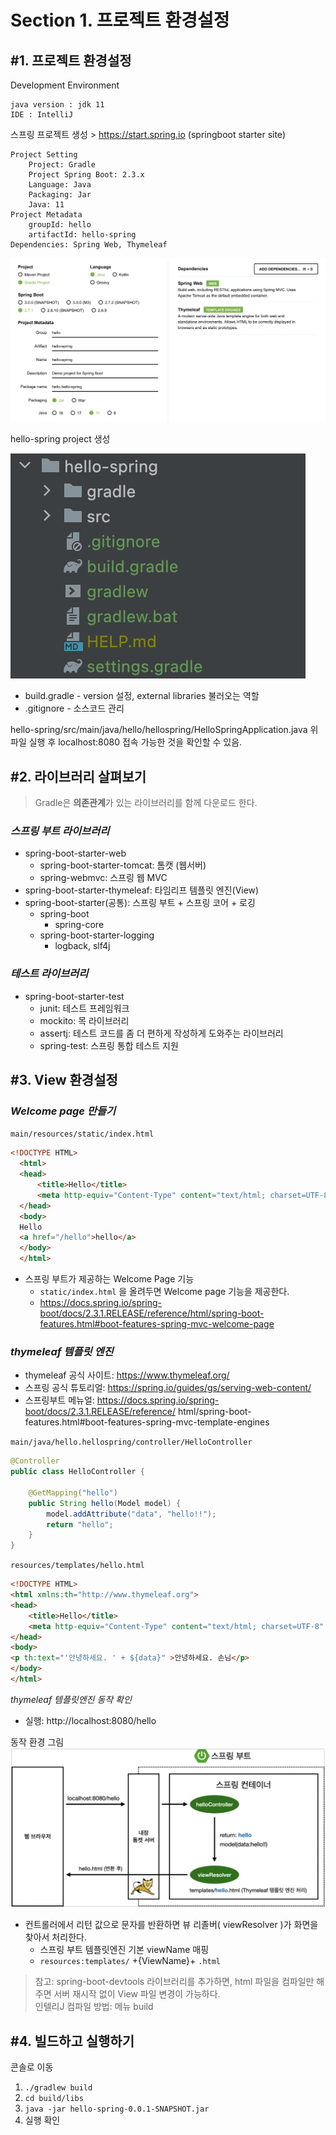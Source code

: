 # Section 1. 프로젝트 환경설정
## #1. 프로젝트 환경설정
Development Environment

    java version : jdk 11
    IDE : IntelliJ

스프링 프로젝트 생성 > https://start.spring.io (springboot starter site)

    Project Setting
        Project: Gradle
        Project Spring Boot: 2.3.x
        Language: Java
        Packaging: Jar
        Java: 11
    Project Metadata
        groupId: hello
        artifactId: hello-spring
    Dependencies: Spring Web, Thymeleaf
![springboot setting](images/S1_setting.png)

hello-spring project 생성

![hello-spring directory](images/S1_projectdir.png)
- build.gradle - version 설정, external libraries 불러오는 역할
- .gitignore - 소스코드 관리

hello-spring/src/main/java/hello/hellospring/HelloSpringApplication.java
위 파일 실행 후 localhost:8080 접속 가능한 것을 확인할 수 있음.

## #2. 라이브러리 살펴보기

> Gradle은 **의존관계**가 있는 라이브러리를 함께 다운로드 한다.

### *스프링 부트 라이브러리*

- spring-boot-starter-web
  - spring-boot-starter-tomcat: 톰캣 (웹서버)
  - spring-webmvc: 스프링 웹 MVC
- spring-boot-starter-thymeleaf: 타임리프 템플릿 엔진(View)
- spring-boot-starter(공통): 스프링 부트 + 스프링 코어 + 로깅
  - spring-boot
    - spring-core
  - spring-boot-starter-logging
    - logback, slf4j

### *테스트 라이브러리*

- spring-boot-starter-test
    - junit: 테스트 프레임워크
    - mockito: 목 라이브러리
    - assertj: 테스트 코드를 좀 더 편하게 작성하게 도와주는 라이브러리
    - spring-test: 스프링 통합 테스트 지원

## #3. View 환경설정

### *Welcome page 만들기*

```main/resources/static/index.html```
```html
<!DOCTYPE HTML>
  <html>
  <head>
      <title>Hello</title>
      <meta http-equiv="Content-Type" content="text/html; charset=UTF-8" />
  </head>
  <body>
  Hello
  <a href="/hello">hello</a>
  </body>
  </html>
```
- 스프링 부트가 제공하는 Welcome Page 기능
  - ```static/index.html``` 을 올려두면 Welcome page 기능을 제공한다.
  - https://docs.spring.io/spring-boot/docs/2.3.1.RELEASE/reference/html/spring-boot-features.html#boot-features-spring-mvc-welcome-page

### *thymeleaf 템플릿 엔진*
- thymeleaf 공식 사이트: https://www.thymeleaf.org/
- 스프링 공식 튜토리얼: https://spring.io/guides/gs/serving-web-content/
- 스프링부트 메뉴얼: https://docs.spring.io/spring-boot/docs/2.3.1.RELEASE/reference/ html/spring-boot-features.html#boot-features-spring-mvc-template-engines

```main/java/hello.hellospring/controller/HelloController```
```java
@Controller
public class HelloController {
    
    @GetMapping("hello")
    public String hello(Model model) {
        model.addAttribute("data", "hello!!");
        return "hello";
    }
}
```
```resources/templates/hello.html```
```html
<!DOCTYPE HTML>
<html xmlns:th="http://www.thymeleaf.org">
<head>
    <title>Hello</title>
    <meta http-equiv="Content-Type" content="text/html; charset=UTF-8" />
</head>
<body>
<p th:text="'안녕하세요. ' + ${data}" >안녕하세요. 손님</p>
</body>
</html>
```
*thymeleaf 템플릿엔진 동작 확인*
- 실행: http://localhost:8080/hello

동작 환경 그림
![동작 환경](./images/S1_동작환경.png)
- 컨트롤러에서 리턴 값으로 문자를 반환하면 뷰 리졸버( viewResolver )가 화면을 찾아서 처리한다.
  - 스프링 부트 템플릿엔진 기본 viewName 매핑
  - ```resources:templates/``` +{ViewName}+ ```.html```
> 참고: spring-boot-devtools 라이브러리를 추가하면, html 파일을 컴파일만 해주면 서버 재시작 없이 View 파일 변경이 가능하다.<br/>
> 인텔리J 컴파일 방법: 메뉴 build

## #4. 빌드하고 실행하기
콘솔로 이동
1. ```./gradlew build```
2. ```cd build/libs```
3. ```java -jar hello-spring-0.0.1-SNAPSHOT.jar```
4. 실행 확인